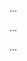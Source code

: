 <!--

Hi, thanks for contributing!

Please make sure you read our CONTRIBUTING guide.

Also, add tests and the respective documentation changes as well.

-->

<!-- If applied, this commit will... -->

...

<!-- Why is this change being made? -->

...

<!-- # Provide links to any relevant tickets, URLs or other resources -->

...
